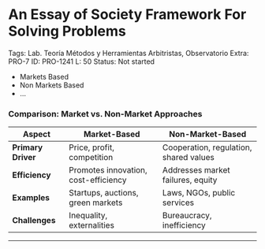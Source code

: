 # An Essay of Society Framework For Solving Problems

Tags: Lab. Teoría Métodos y Herramientas Arbitristas, Observatorio
Extra: PRO-7
ID: PRO-1241
L: 50
Status: Not started

- Markets Based
- Non Markets Based
- …

### **Comparison: Market vs. Non-Market Approaches**

| **Aspect** | **Market-Based** | **Non-Market-Based** |
| --- | --- | --- |
| **Primary Driver** | Price, profit, competition | Cooperation, regulation, shared values |
| **Efficiency** | Promotes innovation, cost-efficiency | Addresses market failures, equity |
| **Examples** | Startups, auctions, green markets | Laws, NGOs, public services |
| **Challenges** | Inequality, externalities | Bureaucracy, inefficiency |

---